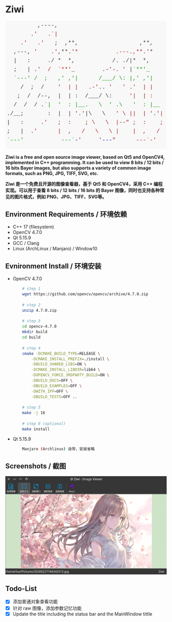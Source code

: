 # Ziwi

<div align=center><img src="./icon/ziwi.png"></div>

**Ziwi is a free and open source image viewer, based on Qt5 and OpenCV4, implemented in C++ programming. It can be used to view 8 bits / 12 bits / 16 bits Bayer images, but also supports a variety of common image formats, such as PNG, JPG, TIFF, SVG, etc.**

**Ziwi 是一个免费且开源的图像查看器，基于 Qt5 和 OpenCV4，采用 C++ 编程实现。可以用于查看 8 bits / 12 bits / 16 bits 的 Bayer 图像，同时也支持各种常见的图片格式，例如 PNG、JPG、TIFF、SVG等。**

## Environment Requirements / 环境依赖

- C++ 17 (filesystem)
- OpenCV 4.7.0
- Qt 5.15.9
- GCC / Clang
- Linux (ArchLinux / Manjaro)  / Window10

## Evnironment Install / 环境安装

- OpenCV 4.7.0

    ```bash
        # step 1
        wget https://github.com/opencv/opencv/archive/4.7.0.zip

        # step 2
        unzip 4.7.0.zip

        # step 3
        cd opencv-4.7.0
        mkdir build
        cd build

        # step 4
        cmake -DCMAKE_BUILD_TYPE=RELEASE \
            -DCMAKE_INSTALL_PREFIX=./install \
            -DBUILD_SHARED_LIBS=ON \
            -DCMAKE_INSTALL_LIBDIR=lib64 \
            -DOPENCV_FORCE_3RDPARTY_BUILD=ON \
            -DBUILD_DOCS=OFF \
            -DBUILD_EXAMPLES=OFF \
            -DWITH_IPP=OFF \
            -DBUILD_TESTS=OFF ..

        # step 5
        make -j 16

        # step 6 (optional)
        make install
    ```

- Qt 5.15.9

    ``` bash
        Manjaro (Archlinux) 自带，安装省略
    ```

## Screenshots / 截图

<div align=center><img src="./screenshot/screenshot_01.png"></div>

## Todo-List

- [x] 添加普通对象查看功能
- [x] 针对 raw 图像，添加参数记忆功能
- [x] Update the title including the status bar and the MainWindow tittle

